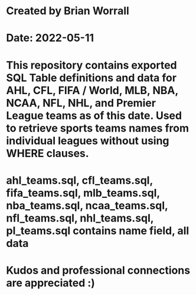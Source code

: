 # Created by Brian Worrall
# Date: 2022-05-11

# This repository contains exported SQL Table definitions and data for AHL, CFL, FIFA / World, MLB, NBA, NCAA, NFL, NHL, and Premier League teams as of this date. Used to retrieve sports teams names from individual leagues without using WHERE clauses.

# ahl_teams.sql, cfl_teams.sql, fifa_teams.sql, mlb_teams.sql, nba_teams.sql, ncaa_teams.sql, nfl_teams.sql, nhl_teams.sql, pl_teams.sql contains name field, all data

# Kudos and professional connections are appreciated :)
